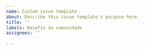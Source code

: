 ```yaml
---
name: Custom issue template
about: Describe this issue template's purpose here.
title: ''
labels: Desafio da comunidade
assignees: ''

---
```



